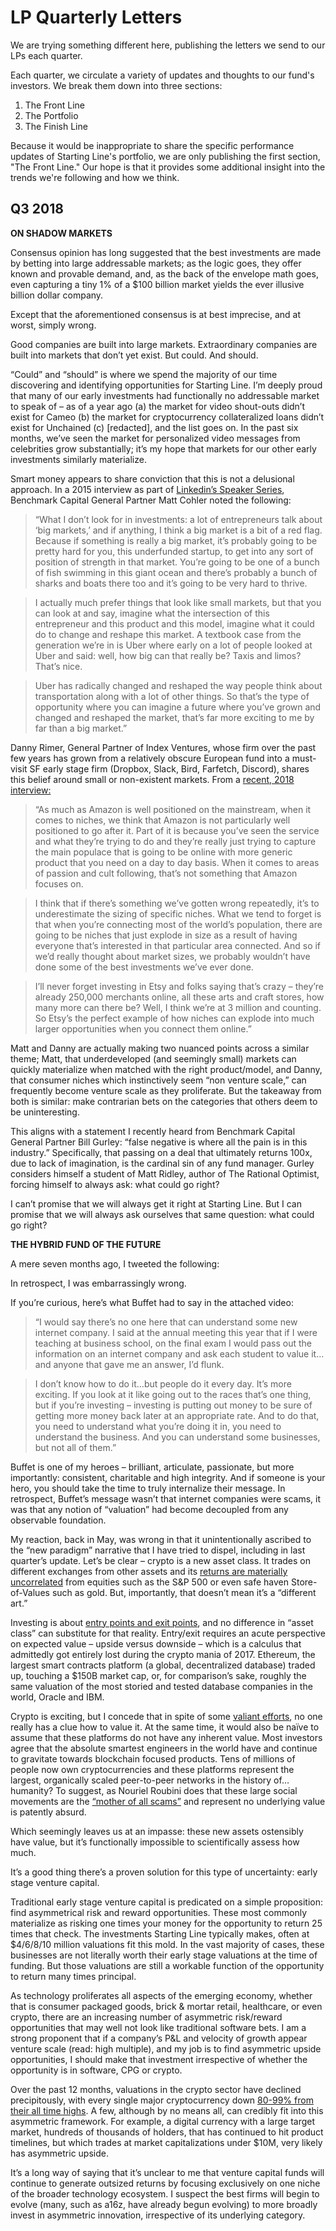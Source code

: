 # LP Quarterly Letters

We are trying something different here, publishing the letters we send to our LPs each quarter.

Each quarter, we circulate a variety of updates and thoughts to our fund's investors. We break them down into three sections:
1. The Front Line
2. The Portfolio
3. The Finish Line

Because it would be inappropriate to share the specific performance updates of Starting Line's portfolio, we are only publishing the first section, "The Front Line." Our hope is that it provides some additional insight into the trends we're following and how we think.

## Q3 2018

**ON SHADOW MARKETS**

Consensus opinion has long suggested that the best investments are made by betting into large addressable markets; as the logic goes, they offer known and provable demand, and, as the back of the envelope math goes, even capturing a tiny 1% of a $100 billion market yields the ever illusive billion dollar company. 

Except that the aforementioned consensus is at best imprecise, and at worst, simply wrong.

Good companies are built into large markets. Extraordinary companies are built into markets that don’t yet exist. But could. And should.

“Could” and “should” is where we spend the majority of our time discovering and identifying opportunities for Starting Line. I’m deeply proud that many of our early investments had functionally no addressable market to speak of – as of a year ago (a) the market for video shout-outs didn’t exist for Cameo (b) the market for cryptocurrency collateralized loans didn’t exist for Unchained (c) [redacted], and the list goes on. In the past six months, we’ve seen the market for personalized video messages from celebrities grow substantially; it’s my hope that markets for our other early investments similarly materialize.

Smart money appears to share conviction that this is not a delusional approach. In a 2015 interview as part of [Linkedin’s Speaker Series](https://www.youtube.com/watch?v=F3mBM4FelZs), Benchmark Capital General Partner Matt Cohler noted the following:

>“What I don’t look for in investments: a lot of entrepreneurs talk about ‘big markets,’ and if anything, I think a big market is a bit of a red flag. Because if something is really a big market, it’s probably going to be pretty hard for you, this underfunded startup, to get into any sort of position of strength in that market. You’re going to be one of a bunch of fish swimming in this giant ocean and there’s probably a bunch of sharks and boats there too and it’s going to be very hard to thrive. 

>I actually much prefer things that look like small markets, but that you can look at and say, imagine what the intersection of this entrepreneur and this product and this model, imagine what it could do to change and reshape this market. A textbook case from the generation we’re in is Uber where early on a lot of people looked at Uber and said: well, how big can that really be? Taxis and limos? That’s nice.

>Uber has radically changed and reshaped the way people think about transportation along with a lot of other things. So that’s the type of opportunity where you can imagine a future where you’ve grown and changed and reshaped the market, that’s far more exciting to me by far than a big market.”

Danny Rimer, General Partner of Index Ventures, whose firm over the past few years has grown from a relatively obscure European fund into a must-visit SF early stage firm (Dropbox, Slack, Bird, Farfetch, Discord), shares this belief around small or non-existent markets. From a [recent, 2018 interview:](http://www.thetwentyminutevc.com/dannyrimer/)

>“As much as Amazon is well positioned on the mainstream, when it comes to niches, we think that Amazon is not particularly well positioned to go after it. Part of it is because you’ve seen the service and what they’re trying to do and they’re really just trying to capture the main populace that is going to be online with more generic product that you need on a day to day basis. When it comes to areas of passion and cult following, that’s not something that Amazon focuses on.

>I think that if there’s something we’ve gotten wrong repeatedly, it’s to underestimate the sizing of specific niches. What we tend to forget is that when you’re connecting most of the world’s population, there are going to be niches that just explode in size as a result of having everyone that’s interested in that particular area connected. And so if we’d really thought about market sizes, we probably wouldn’t have done some of the best investments we’ve ever done.

>I’ll never forget investing in Etsy and folks saying that’s crazy – they’re already 250,000 merchants online, all these arts and craft stores, how many more can there be? Well, I think we’re at 3 million and counting. So Etsy’s the perfect example of how niches can explode into much larger opportunities when you connect them online.”

Matt and Danny are actually making two nuanced points across a similar theme; Matt, that underdeveloped (and seemingly small) markets can quickly materialize when matched with the right product/model, and Danny, that consumer niches which instinctively seem “non venture scale,” can frequently become venture scale as they proliferate. But the takeaway from both is similar: make contrarian bets on the categories that others deem to be uninteresting. 

This aligns with a statement I recently heard from Benchmark Capital General Partner Bill Gurley: “false negative is where all the pain is in this industry.” Specifically, that passing on a deal that ultimately returns 100x, due to lack of imagination, is the cardinal sin of any fund manager. Gurley considers himself a student of Matt Ridley, author of The Rational Optimist, forcing himself to always ask: what could go right?

I can’t promise that we will always get it right at Starting Line. But I can promise that we will always ask ourselves that same question: what could go right?

**THE HYBRID FUND OF THE FUTURE**

A mere seven months ago, I tweeted the following:

 

In retrospect, I was embarrassingly wrong. 

If you’re curious, here’s what Buffet had to say in the attached video: 

>“I would say there’s no one here that can understand some new internet company. I said at the annual meeting this year that if I were teaching at business school, on the final exam I would pass out the information on an internet company and ask each student to value it…and anyone that gave me an answer, I’d flunk. 

>I don’t know how to do it…but people do it every day. It’s more exciting. If you look at it like going out to the races that’s one thing, but if you’re investing – investing is putting out money to be sure of getting more money back later at an appropriate rate. And to do that, you need to understand what you’re doing it in, you need to understand the business. And you can understand some businesses, but not all of them.”

Buffet is one of my heroes – brilliant, articulate, passionate, but more importantly: consistent, charitable and high integrity. And if someone is your hero, you should take the time to truly internalize their message. In retrospect, Buffet’s message wasn’t that internet companies were scams, it was that any notion of “valuation” had become decoupled from any observable foundation.

My reaction, back in May, was wrong in that it unintentionally ascribed to the “new paradigm” narrative that I have tried to dispel, including in last quarter’s update. Let’s be clear – crypto is a new asset class. It trades on different exchanges from other assets and its [returns are materially uncorrelated](https://coinmetrics.io/correlations/#assets=btc-s&p,btc-gld) from equities such as the S&P 500 or even safe haven Store-of-Values such as gold. But, importantly, that doesn’t mean it’s a “different art.” 

 

Investing is about [entry points and exit points](https://medium.com/first-round-insiders/crystal-balls-vs-calculators-7373c0e09c93), and no difference in “asset class” can substitute for that reality. Entry/exit requires an acute perspective on expected value – upside versus downside – which is a calculus that admittedly got entirely lost during the crypto mania of 2017. Ethereum, the largest smart contracts platform (a global, decentralized database) traded up, touching a $150B market cap, or, for comparison’s sake, roughly the same valuation of the most storied and tested database companies in the world, Oracle and IBM.

Crypto is exciting, but I concede that in spite of some [valiant efforts](https://medium.com/cryptolab/https-medium-com-kalichkin-rethinking-nvt-ratio-2cf810df0ab0), no one really has a clue how to value it. At the same time, it would also be naïve to assume that these platforms do not have any inherent value. Most investors agree that the absolute smartest engineers in the world have and continue to gravitate towards blockchain focused products. Tens of millions of people now own cryptocurrencies and these platforms represent the largest, organically scaled peer-to-peer networks in the history of…humanity? To suggest, as Nouriel Roubini does that these large social movements are the [“mother of all scams”](https://www.cnbc.com/2018/10/11/roubini-bitcoin-is-mother-of-all-scams.html) and represent no underlying value is patently absurd.

Which seemingly leaves us at an impasse: these new assets ostensibly have value, but it’s functionally impossible to scientifically assess how much. 

It’s a good thing there’s a proven solution for this type of uncertainty: early stage venture capital. 

Traditional early stage venture capital is predicated on a simple proposition: find asymmetrical risk and reward opportunities. These most commonly materialize as risking one times your money for the opportunity to return 25 times that check. The investments Starting Line typically makes, often at $4/6/8/10 million valuations fit this mold. In the vast majority of cases, these businesses are not literally worth their early stage valuations at the time of funding. But those valuations are still a workable function of the opportunity to return many times principal.

As technology proliferates all aspects of the emerging economy, whether that is consumer packaged goods, brick & mortar retail, healthcare, or even crypto, there are an increasing number of asymmetric risk/reward opportunities that may well not look like traditional software bets. I am a strong proponent that if a company’s P&L and velocity of growth appear venture scale (read: high multiple), and my job is to find asymmetric upside opportunities, I should make that investment irrespective of whether the opportunity is in software, CPG or crypto.

Over the past 12 months, valuations in the crypto sector have declined precipitously, with every single major cryptocurrency down [80-99% from their all time highs](https://messari.io/onchainfx/). A few, although by no means all, can credibly fit into this asymmetric framework. For example, a digital currency with a large target market, hundreds of thousands of holders, that has continued to hit product timelines, but which trades at market capitalizations under $10M, very likely has asymmetric upside.

It’s a long way of saying that it’s unclear to me that venture capital funds will continue to generate outsized returns by focusing exclusively on one niche of the broader technology ecosystem. I suspect the best firms will begin to evolve (many, such as a16z, have already begun evolving) to more broadly invest in asymmetric innovation, irrespective of its underlying category. 
